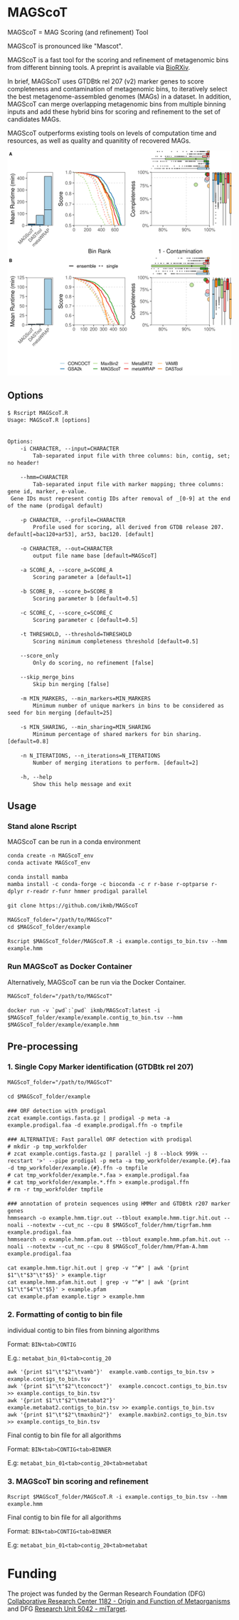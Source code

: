 # MAGScoT

MAGScoT = MAG Scoring (and refinement) Tool

MAGScoT is pronounced like "Mascot".

MAGScoT is a fast tool for the scoring and refinement of metagenomic bins from different binning tools. A preprint is available via [BioRXiv](https://www.biorxiv.org/content/10.1101/2022.05.17.492251v1).

In brief, MAGScoT uses GTDBtk rel 207 (v2) marker genes to score completeness and contamination of metagenomic bins, to iteratively select the best metagenome-assembled genomes (MAGs) in a dataset. In addition, MAGScoT can merge overlapping metagenomic bins from multiple binning inputs and add these hybrid bins for scoring and refinement to the set of candidates MAGs.

MAGScoT outperforms existing tools on levels of computation time and resources, as well as quality and quanitity of recovered MAGs.

![](static/summary_plot.png)

## Options

```
$ Rscript MAGScoT.R 
Usage: MAGScoT.R [options]


Options:
	-i CHARACTER, --input=CHARACTER
		Tab-separated input file with three columns: bin, contig, set; no header!

	--hmm=CHARACTER
		Tab-separated input file with marker mapping; three columns: gene id, marker, e-value. 
 Gene IDs must represent contig IDs after removal of _[0-9] at the end of the name (prodigal default)

	-p CHARACTER, --profile=CHARACTER
		Profile used for scoring, all derived from GTDB release 207. default[=bac120+ar53], ar53, bac120. [default]

	-o CHARACTER, --out=CHARACTER
		output file name base [default=MAGScoT]

	-a SCORE_A, --score_a=SCORE_A
		Scoring parameter a [default=1]

	-b SCORE_B, --score_b=SCORE_B
		Scoring parameter b [default=0.5]

	-c SCORE_C, --score_c=SCORE_C
		Scoring parameter c [default=0.5]

	-t THRESHOLD, --threshold=THRESHOLD
		Scoring minimum completeness threshold [default=0.5]

	--score_only
		Only do scoring, no refinement [false]

	--skip_merge_bins
		Skip bin merging [false]

	-m MIN_MARKERS, --min_markers=MIN_MARKERS
		Minimum number of unique markers in bins to be considered as seed for bin merging [default=25]

	-s MIN_SHARING, --min_sharing=MIN_SHARING
		Minimum percentage of shared markers for bin sharing. [default=0.8]

	-n N_ITERATIONS, --n_iterations=N_ITERATIONS
		Number of merging iterations to perform. [default=2]

	-h, --help
		Show this help message and exit
```

## Usage

### Stand alone Rscript

MAGScoT can be run in a conda environment

```
conda create -n MAGScoT_env
conda activate MAGScoT_env

conda install mamba
mamba install -c conda-forge -c bioconda -c r r-base r-optparse r-dplyr r-readr r-funr hmmer prodigal parallel

git clone https://github.com/ikmb/MAGScoT

MAGScoT_folder="/path/to/MAGScoT"
cd $MAGScoT_folder/example

Rscript $MAGScoT_folder/MAGScoT.R -i example.contigs_to_bin.tsv --hmm example.hmm

```

### Run MAGScoT as Docker Container

Alternatively, MAGScoT can be run via the Docker Container.

```
MAGScoT_folder="/path/to/MAGScoT"

docker run -v `pwd`:`pwd` ikmb/MAGScoT:latest -i $MAGScoT_folder/example/example.contig_to_bin.tsv --hmm $MAGScoT_folder/example/example.hmm

```

## Pre-processing

### 1. Single Copy Marker identification (GTDBtk rel 207)

```
MAGScoT_folder="/path/to/MAGScoT"

cd $MAGScoT_folder/example

### ORF detection with prodigal
zcat example.contigs.fasta.gz | prodigal -p meta -a example.prodigal.faa -d example.prodigal.ffn -o tmpfile

### ALTERNATIVE: Fast parallel ORF detection with prodigal
# mkdir -p tmp_workfolder
# zcat example.contigs.fasta.gz | parallel -j 8 --block 999k --recstart '>' --pipe prodigal -p meta -a tmp_workfolder/example.{#}.faa -d tmp_workfolder/example.{#}.ffn -o tmpfile
# cat tmp_workfolder/example.*.faa > example.prodigal.faa
# cat tmp_workfolder/example.*.ffn > example.prodigal.ffn
# rm -r tmp_workfolder tmpfile

### annotation of protein sequences using HMMer and GTDBtk r207 marker genes
hmmsearch -o example.hmm.tigr.out --tblout example.hmm.tigr.hit.out --noali --notextw --cut_nc --cpu 8 $MAGScoT_folder/hmm/tigrfam.hmm example.prodigal.faa
hmmsearch -o example.hmm.pfam.out --tblout example.hmm.pfam.hit.out --noali --notextw --cut_nc --cpu 8 $MAGScoT_folder/hmm/Pfam-A.hmm example.prodigal.faa

cat example.hmm.tigr.hit.out | grep -v "^#" | awk '{print $1"\t"$3"\t"$5}' > example.tigr
cat example.hmm.pfam.hit.out | grep -v "^#" | awk '{print $1"\t"$4"\t"$5}' > example.pfam
cat example.pfam example.tigr > example.hmm
```

### 2. Formatting of contig to bin file

individual contig to bin files from binning algorithms

Format: 	`BIN<tab>CONTIG`

E.g.:	`metabat_bin_01<tab>contig_20`

```
awk '{print $1"\t"$2"\tvamb"}'  example.vamb.contigs_to_bin.tsv > example.contigs_to_bin.tsv
awk '{print $1"\t"$2"\tconcoct"}'  example.concoct.contigs_to_bin.tsv >> example.contigs_to_bin.tsv
awk '{print $1"\t"$2"\tmetabat2"}'  example.metabat2.contigs_to_bin.tsv >> example.contigs_to_bin.tsv
awk '{print $1"\t"$2"\tmaxbin2"}'  example.maxbin2.contigs_to_bin.tsv >> example.contigs_to_bin.tsv
```

Final contig to bin file for all algorithms

Format:	`BIN<tab>CONTIG<tab>BINNER`

E.g:		`metabat_bin_01<tab>contig_20<tab>metabat`


### 3. MAGScoT bin scoring and refinement

```
Rscript $MAGScoT_folder/MAGScoT.R -i example.contigs_to_bin.tsv --hmm example.hmm
```

Final contig to bin file for all algorithms

Format:	`BIN<tab>CONTIG<tab>BINNER`

E.g:		`metabat_bin_01<tab>contig_20<tab>metabat`

# Funding

The project was funded by the German Research Foundation (DFG) [Collaborative Research Center 1182 - Origin and Function of Metaorganisms](https://www.metaorganism-research.com/) and DFG [Research Unit 5042 - miTarget](https://www.mitarget.org/).
